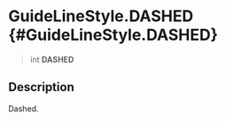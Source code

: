 GuideLineStyle.DASHED {#GuideLineStyle.DASHED}
=====================

> int **DASHED**

Description
-----------

Dashed.
